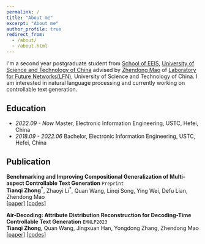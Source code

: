 ```yaml
---
permalink: /
title: "About me"
excerpt: "About me"
author_profile: true
redirect_from: 
  - /about/
  - /about.html
---
```


I'm a second year postgraduate student from [School of EEIS](https://eeis.ustc.edu.cn/main.htm), [University of Science and Technology of China](https://www.ustc.edu.cn/) advised by [Zhendong Mao](https://faculty.ustc.edu.cn/maozhendong/zh_CN/index.htm) of [Laboratory for Future Networks(LFN)](https://lfn.ustc.edu.cn/main.htm), University of Science and Technology of China. I am interested in natural language processing and currently working on controllable text generation.

## Education
- _2022.09 - Now_  Master, Electronic Information Engineering, USTC, Hefei, China
- _2018.09 - 2022.06_  Bachelor, Electronic Information Engineering, USTC, Hefei, China

## Publication
**Benchmarking and Improving Compositional Generalization of Multi-aspect Controllable Text Generation** `Preprint`
<br>
**Tianqi Zhong<sup>\*</sup>**, Zhaoyi Li<sup>\*</sup>, Quan Wang, Linqi Song, Ying Wei, Defu Lian, Zhendong Mao
<br>
[[paper]](https://arxiv.org/pdf/2404.04232.pdf) [[codes]](https://github.com/tqzhong/CG4MCTG)


**Air-Decoding: Attribute Distribution Reconstruction for Decoding-Time Controllable Text Generation** `EMNLP2023`
<br>
**Tianqi Zhong**, Quan Wang, Jingxuan Han, Yongdong Zhang, Zhendong Mao
<br>
[[paper]](https://arxiv.org/pdf/2310.14892.pdf) [[codes]](https://github.com/tqzhong/Air-Decoding)

